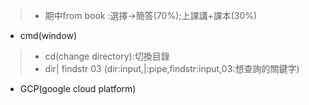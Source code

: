 >* 期中from book :選擇->簡答(70%);上課講+課本(30%)
* cmd(window)
>* cd(change directory):切換目錄
>* dir| findstr 03 (dir:input,|:pipe,findstr:input,03:想查詢的關鍵字)
* GCP(google cloud platform)
